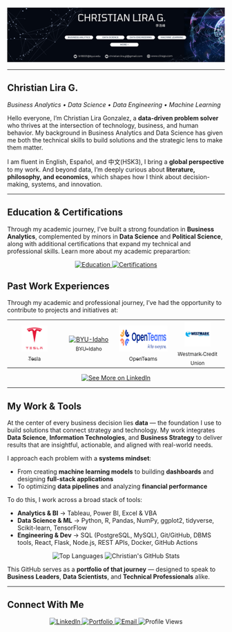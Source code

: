 <p align="center">
  <img src="assets/linkedin-banner.png" alt="LinkedIn Banner Banner" width="1600" />
</p>

---

## Christian Lira G.
*Business Analytics • Data Science • Data Engineering • Machine Learning*

Hello everyone, I’m Christian Lira Gonzalez, a **data-driven problem solver** who thrives at the intersection of technology, business, and human behavior. My background in Business Analytics and Data Science has given me both the technical skills to build solutions and the strategic lens to make them matter.  

I am fluent in English, Español, and 中文(HSK3), I bring a **global perspective** to my work. And beyond data, I’m deeply curious about **literature, philosophy, and economics**, which shapes how I think about decision-making, systems, and innovation.  

---


## Education & Certifications  

Through my academic journey, I’ve built a strong foundation in **Business Analytics**, complemented by minors in **Data Science** and **Political Science**, along with additional certifications that expand my technical and professional skills. Learn more about my academic preparartion:  


<p align="center">
  <a href="https://www.linkedin.com/in/christianlg/details/education">
    <img src="https://img.shields.io/badge/Education-%23B14DFF?style=for-the-badge&logoColor=white" alt="Education" />
  </a>
  <a href="https://www.linkedin.com/in/christianlg/details/certifications">
    <img src="https://img.shields.io/badge/Certifications-%23B14DFF?style=for-the-badge&logoColor=white" alt="Certifications" />
  </a>
</p>

## Past Work Experiences  

Through my academic and professional journey, I’ve had the opportunity to contribute to projects and initiatives at:

<table width="100%">
  <tr>
    <td align="center" width="25%">
      <a href="https://www.tesla.com/" target="_blank">
        <img src="assets/Tesla_logo.png" alt="Tesla" height="60"><br><sub>Tesla</sub>
      </a>
    </td>
    <td align="center" width="25%">
      <a href="https://www.byui.edu/" target="_blank">
        <img src="assets/Brigham_Young_University–Idaho_medallion.svg.png" alt="BYU-Idaho" height="60"><br><sub>BYU–Idaho</sub>
      </a>
    </td>
    <td align="center" width="25%">
      <a href="https://openteams.com/" target="_blank">
        <img src="assets/OpenTeams.png" alt="OpenTeams" height="60"><br><sub>OpenTeams</sub>
      </a>
    </td>
    <td align="center" width="25%">
      <a href="https://www.westmark.org/" target="_blank">
        <img src="assets/westmark.png" alt="Westmark Credit Union" height="60"><br><sub>Westmark Credit Union</sub>
      </a>
    </td>
  </tr>
</table>

<p align="center">
  <a href="https://www.linkedin.com/in/christianlg/details/experience/" target="_blank">
    <img src="https://img.shields.io/badge/See%20More%20Experiences-%23B14DFF?style=for-the-badge&logo=linkedin&logoColor=white" alt="See More on LinkedIn"/>
  </a>
</p>
  
---
## My Work & Tools

At the center of every business decision lies **data** — the foundation I use to build solutions that connect strategy and technology. My work integrates **Data Science**, **Information Technologies**, and **Business Strategy** to deliver results that are insightful, actionable, and aligned with real-world needs.  

I approach each problem with a **systems mindset**:  
- From creating **machine learning models** to building **dashboards** and designing **full-stack applications**  
- To optimizing **data pipelines** and analyzing **financial performance**  

To do this, I work across a broad stack of tools:  

- **Analytics & BI** → Tableau, Power BI, Excel & VBA  
- **Data Science & ML** → Python, R, Pandas, NumPy, ggplot2, tidyverse, Scikit-learn, TensorFlow  
- **Engineering & Dev** → SQL (PostgreSQL, MySQL), Git/GitHub, DBMS tools, React, Flask, Node.js, REST APIs, Docker, GitHub Actions  


<p align="center">
  <img src="https://github-readme-stats.vercel.app/api/top-langs/?username=ChristianLG2&layout=compact&title_color=4DB5FF&text_color=ffffff&bg_color=000000&border_color=B14DFF" alt="Top Languages" />
  <img src="https://github-readme-stats.vercel.app/api?username=ChristianLG2&show_icons=true&title_color=4DB5FF&icon_color=B14DFF&text_color=ffffff&bg_color=000000&border_color=B14DFF" alt="Christian's GitHub Stats" />
</p>

This GitHub serves as a **portfolio of that journey** — designed to speak to **Business Leaders**, **Data Scientists**, and **Technical Professionals** alike.  

---

## Connect With Me

<p align="center">
  <a href="https://www.linkedin.com/in/christianlg/">
    <img src="https://img.shields.io/badge/LinkedIn-%23B14DFF?style=for-the-badge&logo=linkedin&logoColor=white" alt="LinkedIn" />
  </a>
  <a href="https://www.clirago.com">
    <img src="https://img.shields.io/badge/Portfolio-%23B14DFF?style=for-the-badge&logo=google-chrome&logoColor=white" alt="Portfolio" />
  </a>
  <a href="mailto:lir18001@byui.edu">
    <img src="https://img.shields.io/badge/Email-%23B14DFF?style=for-the-badge&logo=gmail&logoColor=white" alt="Email" />
  </a>
  <img src="https://komarev.com/ghpvc/?username=ChristianLG2&color=B14DFF&style=for-the-badge" alt="Profile Views" />
</p>


<!--
**ChristianLG2/ChristianLG2** is a ✨ _special_ ✨ repository because its `README.md` (this file) appears on your GitHub profile.

Here are some ideas to get you started:

- 🔭 I’m currently working on ...
- 🌱 I’m currently learning ...
- 👯 I’m looking to collaborate on ...
- 🤔 I’m looking for help with ...
- 💬 Ask me about ...
- 📫 How to reach me: ...
- 😄 Pronouns: ...
- ⚡ Fun fact: ...
-->

